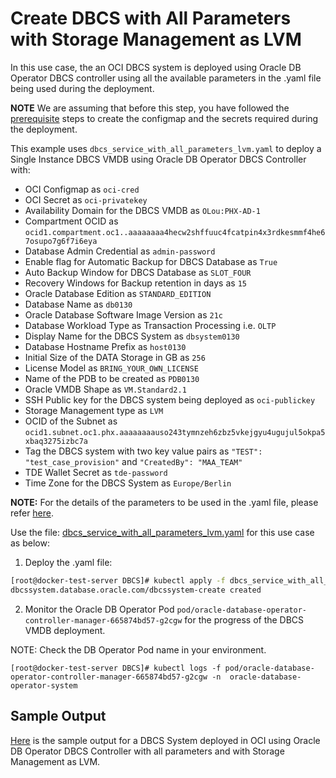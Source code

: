 # Create DBCS with All Parameters with Storage Management as LVM

In this use case, the an OCI DBCS system is deployed using Oracle DB Operator DBCS controller using all the available parameters in the .yaml file being used during the deployment.

**NOTE** We are assuming that before this step, you have followed the [prerequisite](./../README.md#prerequsites-to-deploy-a-dbcs-system-using-oracle-db-operator-dbcs-controller) steps to create the configmap and the secrets required during the deployment.

This example uses `dbcs_service_with_all_parameters_lvm.yaml` to deploy a Single Instance DBCS VMDB using Oracle DB Operator DBCS Controller with:

- OCI Configmap as `oci-cred`  
- OCI Secret as `oci-privatekey`  
- Availability Domain for the DBCS VMDB as `OLou:PHX-AD-1`  
- Compartment OCID as `ocid1.compartment.oc1..aaaaaaaa4hecw2shffuuc4fcatpin4x3rdkesmmf4he67osupo7g6f7i6eya`  
- Database Admin Credential as `admin-password`  
- Enable flag for Automatic Backup for DBCS Database as `True`
- Auto Backup Window for DBCS Database as `SLOT_FOUR`
- Recovery Windows for Backup retention in days as `15`
- Oracle Database Edition as `STANDARD_EDITION`
- Database Name as `db0130`  
- Oracle Database Software Image Version as `21c`  
- Database Workload Type as Transaction Processing i.e. `OLTP`  
- Display Name for the DBCS System as `dbsystem0130`
- Database Hostname Prefix as `host0130`  
- Initial Size of the DATA Storage in GB as `256`
- License Model as `BRING_YOUR_OWN_LICENSE`
- Name of the PDB to be created as `PDB0130`
- Oracle VMDB Shape as `VM.Standard2.1` 
- SSH Public key for the DBCS system being deployed as `oci-publickey`  
- Storage Management type as `LVM`
- OCID of the Subnet as `ocid1.subnet.oc1.phx.aaaaaaaauso243tymnzeh6zbz5vkejgyu4ugujul5okpa5xbaq3275izbc7a`  
- Tag the DBCS system with two key value pairs as `"TEST": "test_case_provision"` and `"CreatedBy": "MAA_TEAM"`
- TDE Wallet Secret as `tde-password`
- Time Zone for the DBCS System as `Europe/Berlin`


**NOTE:** For the details of the parameters to be used in the .yaml file, please refer [here](./dbcs_controller_parameters.md).  

Use the file: [dbcs_service_with_all_parameters_lvm.yaml](./dbcs_service_with_all_parameters_lvm.yaml) for this use case as below:

1. Deploy the .yaml file:  
```sh
[root@docker-test-server DBCS]# kubectl apply -f dbcs_service_with_all_parameters_lvm.yaml
dbcssystem.database.oracle.com/dbcssystem-create created
```

2. Monitor the Oracle DB Operator Pod `pod/oracle-database-operator-controller-manager-665874bd57-g2cgw` for the progress of the DBCS VMDB deployment. 

NOTE: Check the DB Operator Pod name in your environment.

```
[root@docker-test-server DBCS]# kubectl logs -f pod/oracle-database-operator-controller-manager-665874bd57-g2cgw -n  oracle-database-operator-system
```

## Sample Output

[Here](./dbcs_service_with_all_parameters_lvm_sample_output.log) is the sample output for a DBCS System deployed in OCI using Oracle DB Operator DBCS Controller with all parameters and with Storage Management as LVM.
